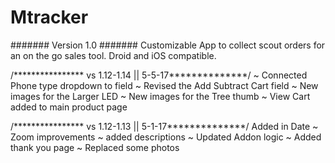 # Mtracker
####### Version 1.0 ####### 
Customizable App to collect scout orders for an on the go sales tool.
Droid and iOS compatible. 

 
/**************** vs 1.12-1.14  || 5-5-17**************/
~ Connected Phone type dropdown to field
~ Revised the Add Subtract Cart field
~ New images for the Larger LED
~ New images for the Tree thumb
~ View Cart added to main product page

/**************** vs 1.12-1.13  || 5-1-17**************/
Added in Date 
~ Zoom improvements 
~ added descriptions 
~ Updated Addon logic 
~ Added thank you page 
~ Replaced some photos

